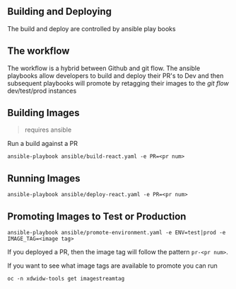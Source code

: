 ## Building and Deploying

The build and deploy are controlled by ansible play books


## The workflow

The workflow is a hybrid between Github and git flow. The ansible playbooks allow developers to build and deploy their PR's to Dev and then subsequent playbooks will promote by retagging their images to the _git flow_ dev/test/prod instances 


## Building Images

> requires ansible

Run a build against a PR

`ansible-playbook ansible/build-react.yaml -e PR=<pr num>`

## Running Images

`ansible-playbook ansible/deploy-react.yaml -e PR=<pr num>`

## Promoting Images to Test or Production

`ansible-playbook ansible/promote-environment.yaml -e ENV=test|prod -e IMAGE_TAG=<image tag>`

If you deployed a PR, then the image tag will follow the pattern `pr-<pr num>`.

If you want to see what image tags are available to promote you can run 

`oc -n xdwidw-tools get imagestreamtag`